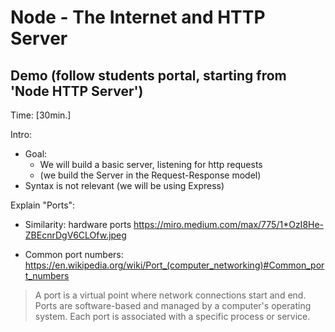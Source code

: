 
# Node - The Internet and HTTP Server


<!-- 

May23: SKIP this unit (go directly to Express).

-->


<!-- 

- Part 1: Skip all (we have already covered all this content) untill 'Why would I use a backend?'

- Part 2: 
  - option 1: demo (do not do codealong)
  - option 2: SKIP alltogether (we'll just need the concept of PORT, which we can explain with Express)

-->



## Demo (follow students portal, starting from 'Node HTTP Server')

Time: [30min.]



Intro:
- Goal:
  - We will build a basic server, listening for http requests
  - (we build the Server in the Request-Response model)
- Syntax is not relevant (we will be using Express)
  <!-- @Luis: ask students NOT to codealong for this example  -->
  <!-- @Luis: ask students NOT to codealong for this example  -->


Explain "Ports":

- Similarity: hardware ports
  https://miro.medium.com/max/775/1*OzI8He-ZBEcnrDgV6CLOfw.jpeg

- Common port numbers:
  https://en.wikipedia.org/wiki/Port_(computer_networking)#Common_port_numbers

> A port is a virtual point where network connections start and end. 
> Ports are software-based and managed by a computer's operating system. 
> Each port is associated with a specific process or service.




